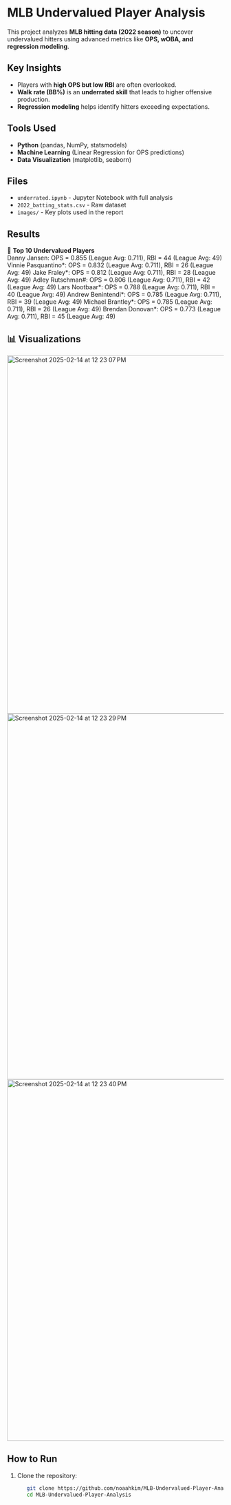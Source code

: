 # MLB Undervalued Player Analysis
This project analyzes **MLB hitting data (2022 season)** to uncover undervalued hitters using advanced metrics like **OPS, wOBA, and regression modeling**.

## Key Insights
- Players with **high OPS but low RBI** are often overlooked.
- **Walk rate (BB%)** is an **underrated skill** that leads to higher offensive production.
- **Regression modeling** helps identify hitters exceeding expectations.

## Tools Used
- **Python** (pandas, NumPy, statsmodels)
- **Machine Learning** (Linear Regression for OPS predictions)
- **Data Visualization** (matplotlib, seaborn)

## Files
- `underrated.ipynb` - Jupyter Notebook with full analysis
- `2022_batting_stats.csv` - Raw dataset
- `images/` - Key plots used in the report

## Results
📌 **Top 10 Undervalued Players**  
Danny Jansen: OPS = 0.855 (League Avg: 0.711), RBI = 44 (League Avg: 49)
Vinnie Pasquantino*: OPS = 0.832 (League Avg: 0.711), RBI = 26 (League Avg: 49)
Jake Fraley*: OPS = 0.812 (League Avg: 0.711), RBI = 28 (League Avg: 49)
Adley Rutschman#: OPS = 0.806 (League Avg: 0.711), RBI = 42 (League Avg: 49)
Lars Nootbaar*: OPS = 0.788 (League Avg: 0.711), RBI = 40 (League Avg: 49)
Andrew Benintendi*: OPS = 0.785 (League Avg: 0.711), RBI = 39 (League Avg: 49)
Michael Brantley*: OPS = 0.785 (League Avg: 0.711), RBI = 26 (League Avg: 49)
Brendan Donovan*: OPS = 0.773 (League Avg: 0.711), RBI = 45 (League Avg: 49)

## 📊 Visualizations
<img width="832" alt="Screenshot 2025-02-14 at 12 23 07 PM" src="https://github.com/user-attachments/assets/41b57157-bdbf-46d6-8d98-877f1fa7cae9" />
<img width="850" alt="Screenshot 2025-02-14 at 12 23 29 PM" src="https://github.com/user-attachments/assets/20ad9943-4fa3-41a4-8268-3fc0b3af6be2" />
<img width="840" alt="Screenshot 2025-02-14 at 12 23 40 PM" src="https://github.com/user-attachments/assets/d2f4ef4d-7ea5-4197-8394-d117cd670afb" />


## How to Run
1. Clone the repository:  
   ```bash
      git clone https://github.com/noaahkim/MLB-Undervalued-Player-Analysis.git
      cd MLB-Undervalued-Player-Analysis

